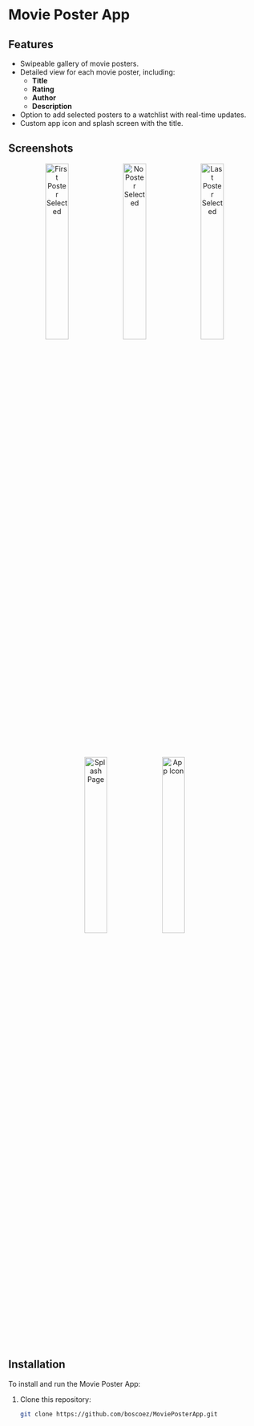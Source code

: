 # Movie Poster App

## Features
- Swipeable gallery of movie posters.
- Detailed view for each movie poster, including:
  - **Title**
  - **Rating**
  - **Author**
  - **Description**
- Option to add selected posters to a watchlist with real-time updates.
- Custom app icon and splash screen with the title.

## Screenshots

<p align="center">
  <img src="https://github.com/user-attachments/assets/c74a9608-220f-4cc8-bc1c-cbccbf4d8b19" alt="First Poster Selected" width="30%">
  <img src="https://github.com/user-attachments/assets/806cb65a-7965-4d3b-9769-0bd7a2acb104" alt="No Poster Selected" width="30%">
  <img src="https://github.com/user-attachments/assets/5f596a2b-44b8-4f5a-aecd-39efcd4604c8" alt="Last Poster Selected" width="30%">
</p>
<p align="center">
  <img src="https://github.com/user-attachments/assets/2b61abd2-4276-4f2b-8b1b-d7eba2a69545" alt="Splash Page" width="30%">
  <img src="https://github.com/user-attachments/assets/ac0c9529-0351-479d-a7d4-ed50c6f71821" alt="App Icon" width="30%">
</p>

## Installation

To install and run the Movie Poster App:
1. Clone this repository:
   ```bash
   git clone https://github.com/boscoez/MoviePosterApp.git
